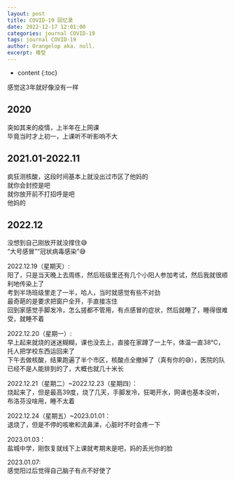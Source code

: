 ```yaml
---
layout: post
title: COVID-19 回忆录
date: 2022-12-17 12:01:00
categories: journal COVID-19
tags: journal COVID-19
author: Orangelop aka. null.
excerpt: 难受
---
```


* content
{:toc}

感觉这3年就好像没有一样

## 2020

突如其来的疫情，上半年在上网课  
毕竟当时才上初一，上课听不听影响不大  

## 2021.01-2022.11

疯狂测核酸，这段时间基本上就没出过市区了他妈的  
就你会封控是吧  
就你放开前不打招呼是吧  
他妈的  

## 2022.12

没想到自己刚放开就没撑住😅  
“大号感冒”“冠状病毒感染”😅  

2022.12.19（星期天）:  
阳了，只是当天晚上去周练，然后班级里还有几个小阳人参加考试，然后我就很顺利地传染上了  
考到半场班级里走了一半，哈人，当时就感觉有些不对劲  
最奇葩的是要求把窗户全开，手直接冻住  
回到家感觉手脚发冷，怎么搓都不管用，有点感冒的症状，然后就睡了，睡得很难受，就睡不着  

2022.12.20（星期一）:  
早上起来就烧的迷迷糊糊，课也没去上，直接在家蹲了一上午，体温一直38℃，托人把学校东西运回来了  
下午去做核酸，结果跑遍了半个市区，核酸点全撤掉了（真有你的😅），医院的队已经不是人能排到的了，大概也就几十米长  

2022.12.21（星期二）~2022.12.23（星期四）：  
烧起来了，但是最高39度，烧了几天，手脚发冷，狂喝开水，网课也基本没听，布洛芬没啥用，睡不太着  

2022.12.24（星期五）~2023.01.01：  
退烧了，但是不停的咳嗽和流鼻涕，心脏时不时会疼一下  

2023.01.03：  
盐城中学，刚恢复就线下上课就考期末是吧，妈的丢光你的脸  

2023.01.07:  
感觉阳过后觉得自己脑子有点不好使了  
